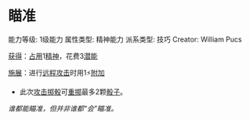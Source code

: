 # 瞄准

能力等级: 1级能力
属性类型: 精神能力
派系类型: 技巧
Creator: William Pucs

<aside>

[获得](https://www.notion.so/1b3d619a067b8027ba38e2c1caf9d84b?pvs=21)：[占用](https://www.notion.so/1b3d619a067b8028a794de6ceed96ec0?pvs=21)1[精神](https://www.notion.so/1b3d619a067b800a8da5d96dd60be2b1?pvs=21)，花费3[潜能](https://www.notion.so/1b3d619a067b80c2bdb4c721adc30021?pvs=21)

</aside>

<aside>

[施展](https://www.notion.so/1b3d619a067b80f38dccf027f026b32f?pvs=21)：进行[远程攻击](https://www.notion.so/1b4d619a067b805f8c27e6cffc369b74?pvs=21)时用1⚡️[附加](https://www.notion.so/1b3d619a067b808aba32f87c5cab4efb?pvs=21)

- 此次[攻击掷骰](https://www.notion.so/1b4d619a067b80299a42f43fa6c00c03?pvs=21)可[重掷](https://www.notion.so/1b3d619a067b809d8cb7f59e5609fcfc?pvs=21)最多2颗[骰子](https://www.notion.so/1b3d619a067b809a8af1c709238cdb0d?pvs=21)。
</aside>

*谁都能瞄准，但并非谁都“会”瞄准。*